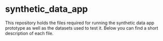 # synthetic_data_app
This repository holds the files required for running the synthetic data app prototype as well as the datasets used to test it. Below you can find a short description of each file.


